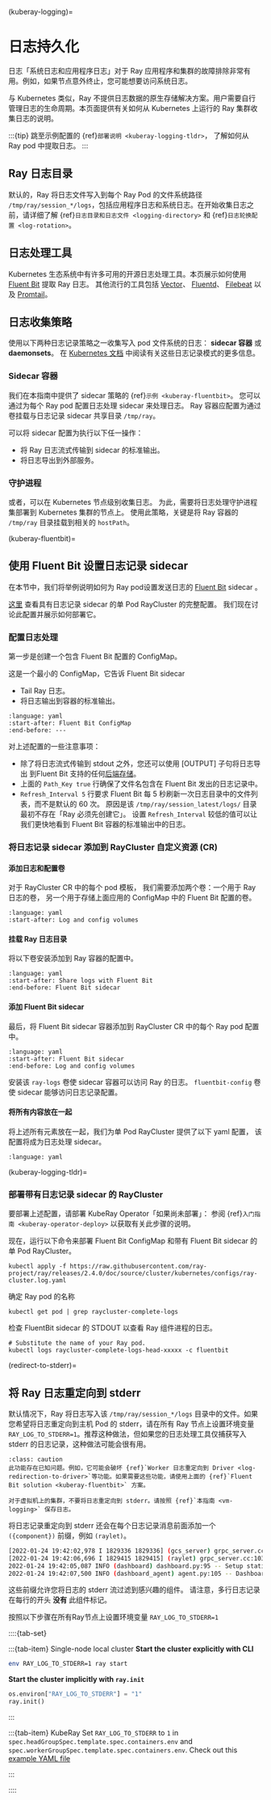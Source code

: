 (kuberay-logging)=

# 日志持久化

日志「系统日志和应用程序日志」对于 Ray 应用程序和集群的故障排除非常有用。例如，如果节点意外终止，您可能想要访问系统日志。

与 Kubernetes 类似，Ray 不提供日志数据的原生存储解决方案。用户需要自行管理日志的生命周期。本页面提供有关如何从 Kubernetes 上运行的 Ray 集群收集日志的说明。

:::{tip}
跳至示例配置的 {ref}`部署说明 <kuberay-logging-tldr>`，
了解如何从 Ray pod 中提取日志。
:::

## Ray 日志目录
默认的，Ray 将日志文件写入到每个 Ray Pod 的文件系统路径 `/tmp/ray/session_*/logs`，包括应用程序日志和系统日志。在开始收集日志之前，请详细了解 {ref}`日志目录和日志文件 <logging-directory>` 和 {ref}`日志轮换配置 <log-rotation>`。

## 日志处理工具
Kubernetes 生态系统中有许多可用的开源日志处理工具。本页展示如何使用 [Fluent Bit][FluentBit] 提取 Ray 日志。
其他流行的工具包括 [Vector][Vector]、 [Fluentd][Fluentd]、 [Filebeat][Filebeat] 以及 [Promtail][Promtail]。

## 日志收集策略
使用以下两种日志记录策略之一收集写入 pod 文件系统的日志：
**sidecar 容器** 或 **daemonsets**。
在 [Kubernetes 文档][KubDoc] 中阅读有关这些日志记录模式的更多信息。

### Sidecar 容器
我们在本指南中提供了 sidecar 策略的 {ref}`示例 <kuberay-fluentbit>`。
您可以通过为每个 Ray pod 配置日志处理 sidecar 来处理日志。
 Ray 容器应配置为通过卷挂载与日志记录 sidecar 共享目录 `/tmp/ray`。

可以将 sidecar 配置为执行以下任一操作：
* 将 Ray 日志流式传输到 sidecar 的标准输出。
* 将日志导出到外部服务。

### 守护进程
或者，可以在 Kubernetes 节点级别收集日志。
为此，需要将日志处理守护进程集部署到 Kubernetes 集群的节点上。
使用此策略，关键是将 Ray 容器的 `/tmp/ray` 目录挂载到相关的 `hostPath`。

(kuberay-fluentbit)=
## 使用 Fluent Bit 设置日志记录 sidecar
在本节中，我们将举例说明如何为 Ray pod设置发送日志的 [Fluent Bit][FluentBit] sidecar 。

[这里][ConfigLink] 查看具有日志记录 sidecar 的单 Pod RayCluster 的完整配置。
我们现在讨论此配置并展示如何部署它。

### 配置日志处理
第一步是创建一个包含 Fluent Bit 配置的 ConfigMap。

这是一个最小的 ConfigMap，它告诉 Fluent Bit sidecar
* Tail Ray 日志。
* 将日志输出到容器的标准输出。
```{literalinclude} ../configs/ray-cluster.log.yaml
:language: yaml
:start-after: Fluent Bit ConfigMap
:end-before: ---
```
对上述配置的一些注意事项：
- 除了将日志流式传输到 stdout 之外，您还可以使用 [OUTPUT] 子句将日志导出
  到Fluent Bit 支持的任何[后端存储][FluentBitStorage]。
- 上面的 `Path_Key true` 行确保了文件名包含在 Fluent Bit 发出的日志记录中。
- `Refresh_Interval 5` 行要求 Fluent Bit 每 5 秒刷新一次日志目录中的文件列表，而不是默认的 60 次。
  原因是该 `/tmp/ray/session_latest/logs/` 目录最初不存在「Ray 必须先创建它」。
  设置 `Refresh_Interval` 较低的值可以让我们更快地看到 Fluent Bit 容器的标准输出中的日志。


### 将日志记录 sidecar 添加到 RayCluster 自定义资源 (CR) 

#### 添加日志和配置卷
对于 RayCluster CR 中的每个 pod 模板，
我们需要添加两个卷：一个用于 Ray 日志的卷，
另一个用于存储上面应用的 ConfigMap 中的 Fluent Bit 配置的卷。
```{literalinclude} ../configs/ray-cluster.log.yaml
:language: yaml
:start-after: Log and config volumes
```

#### 挂载 Ray 日志目录
将以下卷安装添加到 Ray 容器的配置中。
```{literalinclude} ../configs/ray-cluster.log.yaml
:language: yaml
:start-after: Share logs with Fluent Bit
:end-before: Fluent Bit sidecar
```

#### 添加 Fluent Bit sidecar 
最后，将 Fluent Bit sidecar 容器添加到 RayCluster CR 中的每个 Ray pod 配置中。
```{literalinclude} ../configs/ray-cluster.log.yaml
:language: yaml
:start-after: Fluent Bit sidecar
:end-before: Log and config volumes
```
安装该 `ray-logs` 卷使 sidecar 容器可以访问 Ray 的日志。
<nobr>`fluentbit-config`</nobr> 卷使 sidecar 能够访问日志记录配置。

#### 将所有内容放在一起
将上述所有元素放在一起，我们为单 Pod RayCluster 提供了以下 yaml 配置，
该配置将成为日志处理 sidecar。
```{literalinclude} ../configs/ray-cluster.log.yaml
:language: yaml
```

(kuberay-logging-tldr)=
### 部署带有日志记录 sidecar 的 RayCluster 


要部署上述配置，请部署 KubeRay Operator「如果尚未部署」：
参阅 {ref}`入门指南 <kuberay-operator-deploy>`
以获取有关此步骤的说明。

现在，运行以下命令来部署 Fluent Bit ConfigMap 和带有 Fluent Bit sidecar 的单 Pod RayCluster。
```shell
kubectl apply -f https://raw.githubusercontent.com/ray-project/ray/releases/2.4.0/doc/source/cluster/kubernetes/configs/ray-cluster.log.yaml
```

确定 Ray pod 的名称
```shell
kubectl get pod | grep raycluster-complete-logs
```

检查 FluentBit sidecar 的 STDOUT 以查看 Ray 组件进程的日志。
```shell
# Substitute the name of your Ray pod.
kubectl logs raycluster-complete-logs-head-xxxxx -c fluentbit
```

[Vector]: https://vector.dev/
[FluentBit]: https://docs.fluentbit.io/manual
[FluentBitStorage]: https://docs.fluentbit.io/manual
[Filebeat]: https://www.elastic.co/guide/en/beats/filebeat/7.17/index.html
[Fluentd]: https://docs.fluentd.org/
[Promtail]: https://grafana.com/docs/loki/latest/clients/promtail/
[KubDoc]: https://kubernetes.io/docs/concepts/cluster-administration/logging/
[ConfigLink]: https://raw.githubusercontent.com/ray-project/ray/releases/2.4.0/doc/source/cluster/kubernetes/configs/ray-cluster.log.yaml


(redirect-to-stderr)=
## 将 Ray 日志重定向到 stderr

默认情况下，Ray 将日志写入该 ``/tmp/ray/session_*/logs`` 目录中的文件。如果您希望将日志重定向到主机 Pod 的 stderr，请在所有 Ray 节点上设置环境变量 ``RAY_LOG_TO_STDERR=1``。推荐这种做法，但如果您的日志处理工具仅捕获写入 stderr 的日志记录，这种做法可能会很有用。

```{admonition} Alert
:class: caution
此功能存在已知问题。例如，它可能会破坏 {ref}`Worker 日志重定向到 Driver <log-redirection-to-driver>`等功能。如果需要这些功能，请使用上面的 {ref}`Fluent Bit solution <kuberay-fluentbit>` 方案。

对于虚拟机上的集群，不要将日志重定向到 stderr。请按照 {ref}`本指南 <vm-logging>` 保存日志。
```

将日志记录重定向到 stderr 还会在每个日志记录消息前面添加一个 ``({component})`` 前缀，例如 ``(raylet)``。

```bash
[2022-01-24 19:42:02,978 I 1829336 1829336] (gcs_server) grpc_server.cc:103: GcsServer server started, listening on port 50009.
[2022-01-24 19:42:06,696 I 1829415 1829415] (raylet) grpc_server.cc:103: ObjectManager server started, listening on port 40545.
2022-01-24 19:42:05,087 INFO (dashboard) dashboard.py:95 -- Setup static dir for dashboard: /mnt/data/workspace/ray/python/ray/dashboard/client/build
2022-01-24 19:42:07,500 INFO (dashboard_agent) agent.py:105 -- Dashboard agent grpc address: 0.0.0.0:49228
```

这些前缀允许您将日志的 stderr 流过滤到感兴趣的组件。 请注意，多行日志记录在每行的开头 **没有** 此组件标记。

按照以下步骤在所有Ray节点上设置环境变量 ``RAY_LOG_TO_STDERR=1``

  ::::{tab-set}

  :::{tab-item} Single-node local cluster
  **Start the cluster explicitly with CLI** <br/>
  ```bash
  env RAY_LOG_TO_STDERR=1 ray start
  ```

  **Start the cluster implicitly with `ray.init`** <br/>
  ```python
  os.environ["RAY_LOG_TO_STDERR"] = "1"
  ray.init()
  ```
  :::

  :::{tab-item} KubeRay
  Set `RAY_LOG_TO_STDERR` to `1` in `spec.headGroupSpec.template.spec.containers.env` and `spec.workerGroupSpec.template.spec.containers.env`. Check out this [example YAML file](https://gist.github.com/scottsun94/da4afda045d6e1cc32f9ccd6c33281c2)

  :::


  ::::



